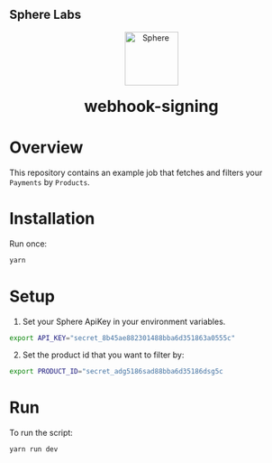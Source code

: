 ## Sphere Labs

<div align="center">
    <a>
        <img alt="Sphere" src="https://avatars.githubusercontent.com/u/109333730?s=200&v=4" width="95"/>
    </a>
  <h1 style="margin-top:20px;">webhook-signing</h1>
</div>

# Overview

This repository contains an example job that fetches and filters your `Payments` by `Products`. 

# Installation

Run once:

```bash
yarn
```

# Setup

1. Set your Sphere ApiKey in your environment variables.

```bash
export API_KEY="secret_8b45ae882301488bba6d351863a0555c"
```

2. Set the product id that you want to filter by:

```bash
export PRODUCT_ID="secret_adg5186sad88bba6d35186dsg5c
```

# Run

To run the script: 

```bash
yarn run dev
```
